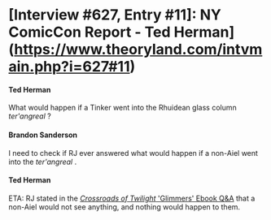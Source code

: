 # [Interview #627, Entry #11]: NY ComicCon Report - Ted Herman](https://www.theoryland.com/intvmain.php?i=627#11)

#### Ted Herman

What would happen if a Tinker went into the Rhuidean glass column
*ter'angreal*
?

#### Brandon Sanderson

I need to check if RJ ever answered what would happen if a non-Aiel went into the
*ter'angreal*
.

#### Ted Herman

ETA: RJ stated in the
[*Crossroads of Twilight*
'Glimmers' Ebook Q&A](http://www.theoryland.com/intvmain.php?i=5#17)
that a non-Aiel would not see anything, and nothing would happen to them.

